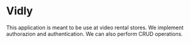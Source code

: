 # Vidly
This application is meant to be use at video rental stores.
We implement authorazion and authentication.
We can also perform CRUD operations.
